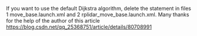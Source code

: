 If you want to use the default Dijkstra algorithm, delete the <param name = "base_global_planner" value = "dstar_global_planner / DStarPlannerROS" /> statement in files 1 move_base.launch.xml and 2 rplidar_move_base.launch.xml.
Many thanks for the help of the author of this article https://blog.csdn.net/qq_25368751/article/details/80708991

